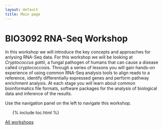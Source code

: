 ```yaml
---
layout: default
title: Main page
---
```


# BIO3092 RNA-Seq Workshop

In this workshop we will introduce the key concepts and approaches for anlysing RNA-Seq data. For this workshop we will be looking at *Cryptococcus gattii*, a fungal pathogen of humans that can cause a disease called cryptococcosis. Through a series of lessons you will gain hands-on experience of using common RNA-Seq analysis tools to align reads to a reference, identify differentially expressed genes and perform pathway enrichment analysis. At each stage you will learn about common bioinformatics file formats, software packages for the analysis of biological data and inference of the results. 

Use the navigation panel on the left to navigate this workshop.

<ol>
{% include toc.html %}
</ol>

[All workshops](https://uoe-bio3092.github.io/BIO3092)
